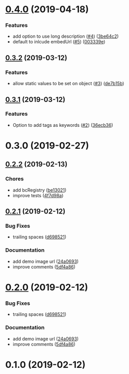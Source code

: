 <a name="0.4.0"></a>
# [0.4.0](https://github.com/brightcove/videojs-schema/compare/v0.3.2...v0.4.0) (2019-04-18)

### Features

* add option to use long description ([#4](https://github.com/brightcove/videojs-schema/issues/4)) ([3be64c2](https://github.com/brightcove/videojs-schema/commit/3be64c2))
* default to inlcude embedUrl ([#5](https://github.com/brightcove/videojs-schema/issues/5)) ([003339e](https://github.com/brightcove/videojs-schema/commit/003339e))

<a name="0.3.2"></a>
## [0.3.2](https://github.com/brightcove/videojs-schema/compare/v0.3.1...v0.3.2) (2019-03-12)

### Features

* allow static values to be set on object ([#3](https://github.com/brightcove/videojs-schema/issues/3)) ([de7b15b](https://github.com/brightcove/videojs-schema/commit/de7b15b))

<a name="0.3.1"></a>
## [0.3.1](https://github.com/brightcove/videojs-schema/compare/v0.3.0...v0.3.1) (2019-03-12)

### Features

* Option to add tags as keywords ([#2](https://github.com/brightcove/videojs-schema/issues/2)) ([36ecb36](https://github.com/brightcove/videojs-schema/commit/36ecb36))

<a name="0.3.0"></a>
# 0.3.0 (2019-02-27)

<a name="0.2.2"></a>
## [0.2.2](https://bithub.brightcove.com/bclifford/videojs-jsonld/compare/v0.2.1...v0.2.2) (2019-02-13)

### Chores

* add bcRegistry ([be13021](https://bithub.brightcove.com/bclifford/videojs-jsonld/commits/be13021))
* improve tests ([4f7d98a](https://bithub.brightcove.com/bclifford/videojs-jsonld/commits/4f7d98a))

<a name="0.2.1"></a>
## [0.2.1](https://bithub.brightcove.com/bclifford/videojs-jsonld/compare/v0.1.0...v0.2.1) (2019-02-12)

### Bug Fixes

* trailing spaces ([d698521](https://bithub.brightcove.com/bclifford/videojs-jsonld/commits/d698521))

### Documentation

* add demo image url ([24a0693](https://bithub.brightcove.com/bclifford/videojs-jsonld/commits/24a0693))
* improve comments ([5df4a86](https://bithub.brightcove.com/bclifford/videojs-jsonld/commits/5df4a86))

<a name="0.2.0"></a>
# [0.2.0](https://bithub.brightcove.com/bclifford/videojs-jsonld/compare/v0.1.0...v0.2.0) (2019-02-12)

### Bug Fixes

* trailing spaces ([d698521](https://bithub.brightcove.com/bclifford/videojs-jsonld/commits/d698521))

### Documentation

* add demo image url ([24a0693](https://bithub.brightcove.com/bclifford/videojs-jsonld/commits/24a0693))
* improve comments ([5df4a86](https://bithub.brightcove.com/bclifford/videojs-jsonld/commits/5df4a86))

<a name="0.1.0"></a>
# 0.1.0 (2019-02-12)

